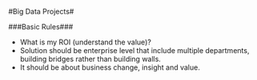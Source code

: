 #Big Data Projects#

###Basic Rules###
+ What is my ROI (understand the value)?
+ Solution should be enterprise level that include multiple departments, building bridges rather than building walls.
+ It should be about business change, insight and value.
